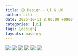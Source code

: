 ```yaml
---
title: 🟡 Design - UI & UX 
author: Lili
date: 2025-10-11 8:00:00 +0900
categories: [ui]
tags: [design]
layouts: masonry
---
```


![](assets/img/ui/ig.jpg)
![](assets/img/ui/ig-1.jpg)
![](assets/img/ui/ig-2.jpg)
![](assets/img/ui/ig-3.jpg)
![](assets/img/ui/ig-4.jpg)
![](assets/img/ui/website.png)
